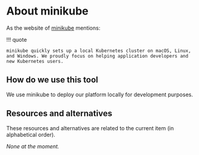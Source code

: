 # About minikube

As the website of [minikube](https://minikube.sigs.k8s.io/docs/) mentions:

!!! quote

	minikube quickly sets up a local Kubernetes cluster on macOS, Linux, and Windows. We proudly focus on helping application developers and new Kubernetes users.

## How do we use this tool

We use minikube to deploy our platform locally for development purposes.

## Resources and alternatives

These resources and alternatives are related to the current item (in alphabetical order).

_None at the moment._
